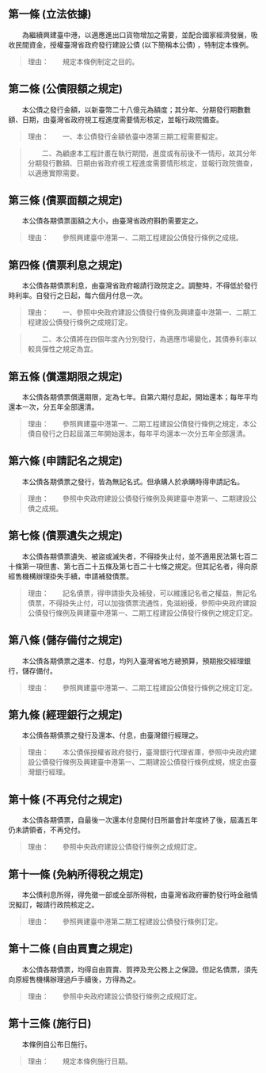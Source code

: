 第一條 (立法依據)
-----------------
　　為繼續興建臺中港，以適應進出口貨物增加之需要，並配合國家經濟發展，吸收民間資金，授權臺灣省政府發行建設公債 (以下簡稱本公債) ，特制定本條例。  
> 理由：　　規定本條例制定之目的。



第二條 (公債限額之規定)
-----------------------
　　本公債之發行金額，以新臺幣二十八億元為額度；其分年、分期發行期數數額、日期，由臺灣省政府視工程進度需要情形核定，並報行政院備查。  
> 理由：　　一、本公債發行金額依臺中港第三期工程需要擬定。

> 　　二、為顧慮本工程計畫在執行期間，進度或有前後不一情形，故其分年分期發行數額、日期由省政府視工程進度需要情形核定，並報行政院備查，以適應實際需要。



第三條 (債票面額之規定)
-----------------------
　　本公債各期債票面額之大小，由臺灣省政府斟酌需要定之。  
> 理由：　　參照興建臺中港第一、二期工程建設公債發行條例之成規。



第四條 (債票利息之規定)
-----------------------
　　本公債各期債票利息，由臺灣省政府報請行政院定之。調整時，不得低於發行時利率。自發行之日起，每六個月付息一次。  
> 理由：　　一、參照中央政府建設公債發行條例及興建臺中港第一、二期工程建設公債發行條例之成規訂定。

> 　　二、本公債將在四個年度內分別發行，為適應市場變化，其債券利率以較具彈性之規定為宜。



第五條 (償還期限之規定)
-----------------------
　　本公債各期債票償還期限，定為七年。自第六期付息起，開始還本；每年平均還本一次，分五年全部還清。  
> 理由：　　參照興建臺中港第一、二期工程建設公債發行條例之規定，本公債自發行之日起屆滿三年開始還本，每年平均還本一次分五年全部還清。



第六條 (申請記名之規定)
-----------------------
　　本公債各期債票之發行，皆為無記名式。但承購人於承購時得申請記名。  
> 理由：　　參照中央政府建設公債發行條例及興建臺中港第一、二期建設公債之成規。



第七條 (債票遺失之規定)
-----------------------
　　本公債各期債票遺失、被盜或滅失者，不得掛失止付，並不適用民法第七百二十條第一項但書、第七百二十五條及第七百二十七條之規定。但其記名者，得向原經售機構辦理掛失手續，申請補發債票。  
> 理由：　　記名債票，得申請掛失及補發，可以維護記名者之權益，無記名債票，不得掛失止付，可以加強債票流通性，免滋紛擾，參照中央政府建設公債發行條例及興建臺中港第一、二期工程建設公債發行條例之規定訂定。



第八條 (儲存備付之規定)
-----------------------
　　本公債各期債票之還本、付息，均列入臺灣省地方總預算，預期撥交經理銀行，儲存備付。  
> 理由：　　參照興建臺中港第一、二期工程建設公債發行條例之規定訂定。



第九條 (經理銀行之規定)
-----------------------
　　本公債各期債票之發行及還本、付息，由臺灣銀行經理之。  
> 理由：　　本公債係授權省政府發行，臺灣銀行代理省庫，參照中央政府建設公債發行條例及興建臺中港第一、二期建設公債發行條例成規，規定由臺灣銀行經理。



第十條 (不再兌付之規定)
-----------------------
　　本公債各期債票，自最後一次還本付息開付日所屬會計年度終了後，屆滿五年仍未請領者，不再兌付。  
> 理由：　　參照中央政府建設公債發行條例之成規訂定。



第十一條 (免納所得稅之規定)
---------------------------
　　本公債利息所得，得免徵一部或全部所得稅，由臺灣省政府審酌發行時金融情況擬訂，報請行政院核定之。  
> 理由：　　參照興建臺中港第二期工程建設公債發行條例訂定。



第十二條 (自由買賣之規定)
-------------------------
　　本公債各期債票，均得自由買賣、質押及充公務上之保證。但記名債票，須先向原經售機構辦理過戶手續後，方得為之。  
> 理由：　　參照中央政府建設公債發行條例之成規訂定。



第十三條 (施行日)
-----------------
　　本條例自公布日施行。  
> 理由：　　規定本條例施行日期。